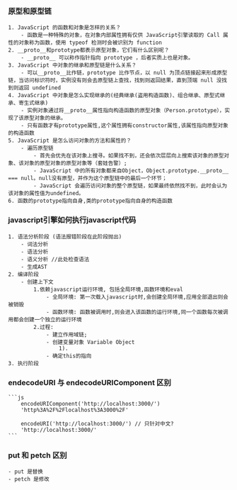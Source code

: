 ### 原型和原型链
    1. JavaScript 的函数和对象是怎样的关系？
        - 函数是一种特殊的对象，在对象内部属性拥有仅供 JavaScript引擎读取的 Call 属性的对象称为函数，使用 typeof 检测时会被识别为 function
    2. __proto__和prototype都表示原型对象，它们有什么区别呢？
        - __proto__ 可以称作指针指向 prototype ，后者实质上也是对象。
    3. JavaScript 中对象的继承和原型链是什么关系？
        - 可以__proto__比作链，prototype 比作节点，以 null 为顶点链接起来形成原型链，当访问标识符时，实例没有则会去原型链上查找，找到则返回结果，直到顶端 null 没找到则返回 undefined
    4. JavaScript 中对象是怎么实现继承的(经典继承(盗用构造函数)、组合继承、原型式继承、寄生式继承)
        - 实例对象通过将__proto__属性指向构造函数的原型对象（Person.prototype），实现了该原型对象的继承。
        - 只有函数才有prototype属性,这个属性拥有constructor属性,该属性指向原型对象的构造函数
    5. JavaScript 是怎么访问对象的方法和属性的？
        - 遍历原型链
            - 首先会优先在该对象上搜寻。如果找不到，还会依次层层向上搜索该对象的原型对象、该对象的原型对象的原型对象等（套娃告警）;
            - JavaScript 中的所有对象都来自Object，Object.prototype.__proto__ === null。null没有原型，并作为这个原型链中的最后一个环节；
            - JavaScript 会遍历访问对象的整个原型链，如果最终依然找不到，此时会认为该对象的属性值为undefined。
    6. 函数的prototype指向自身,类的prototype指向自身的构造函数

### javascript引擎如何执行javascript代码
    1. 语法分析阶段 (语法报错阶段在此阶段抛出)
        - 词法分析
        - 语法分析
        - 语义分析 //此处检查语法
        - 生成AST       
    2. 编译阶段
        - 创建上下文
            1.依赖javascript运行环境, 包括全局环境,函数环境和eval
                - 全局环境: 第一次载入javascript时,会创建全局环境,应用全部退出则会被销毁
                - 函数环境: 函数被调用时,则会进入该函数的运行环境,同一个函数每次被调用都会创建一个独立的运行环境
            2.过程:
                - 建立作用域链;
                - 创建变量对象 Variable Object
                    1). 
                - 确定this的指向
    3. 执行阶段

### endecodeURI 与 endecodeURIComponent 区别
    ```js
        encodeURIComponent('http://localhost:3000/')
        'http%3A%2F%2Flocalhost%3A3000%2F'

        encodeURI('http://localhost:3000/') // 只针对中文?
        'http://localhost:3000/'
    ```
### put 和 petch 区别
    - put 是替换
    - petch 是修改